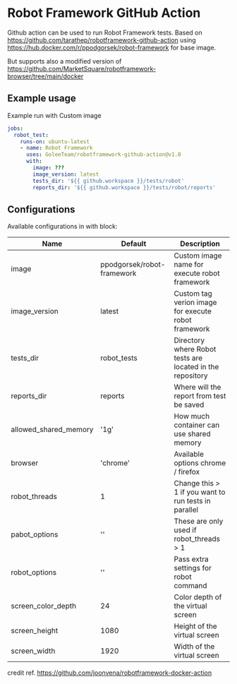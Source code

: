 # Robot Framework GitHub Action
Github action can be used to run Robot Framework tests.
Based on https://github.com/tarathep/robotframework-github-action
using https://hub.docker.com/r/ppodgorsek/robot-framework for base image.

But supports also a modified version of https://github.com/MarketSquare/robotframework-browser/tree/main/docker

## Example usage

Example run with Custom image

```yaml
jobs:
  robot_test:
    runs-on: ubuntu-latest
    - name: Robot Framework
      uses: GoleeTeam/robotframework-github-action@v1.0
      with:
        image: ???
        image_version: latest
        tests_dir: '${{ github.workspace }}/tests/robot'
        reports_dir: '${{ github.workspace }}/tests/robot/reports'
```


## Configurations

Available configurations in with block:

| Name                     | Default                    | Description                                               |
| ------------------------ | -------------              | ----------------------------------------------            |
| image                    | ppodgorsek/robot-framework | Custom image name for execute robot framework             |
| image_version            | latest                     | Custom tag verion image for execute robot framework       |
| tests_dir                | robot_tests                | Directory where Robot tests are located in the repository |
| reports_dir              | reports                    | Where will the report from test be saved                  |
| allowed_shared_memory    | '1g'                       | How much container can use shared memory                  |
| browser                  | 'chrome'                   | Available options chrome / firefox                        |
| robot_threads            | 1                          | Change this > 1 if you want to run tests in parallel      |
| pabot_options            | ''                         | These are only used if robot_threads > 1                  |
| robot_options            | ''                         | Pass extra settings for robot command                     |
| screen_color_depth       | 24                         | Color depth of the virtual screen                         |
| screen_height            | 1080                       | Height of the virtual screen                              |
| screen_width             | 1920                       | Width of the virtual screen                               |



credit ref. https://github.com/joonvena/robotframework-docker-action
